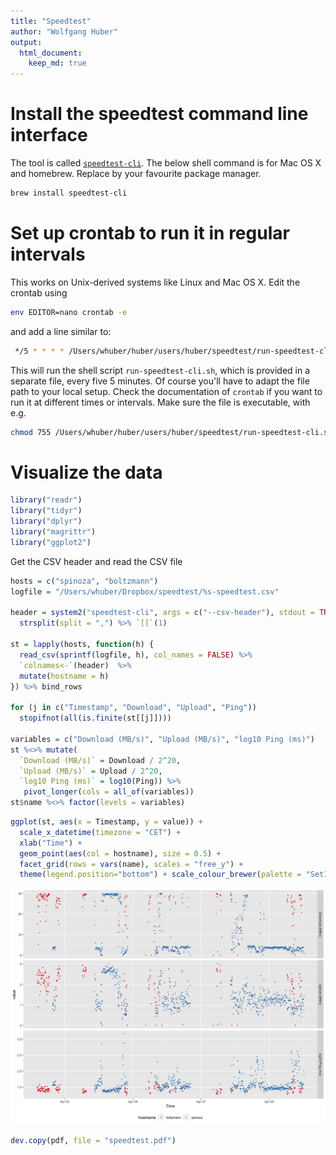 ```yaml
---
title: "Speedtest"
author: "Wolfgang Huber"
output: 
  html_document: 
    keep_md: true
---
```




# Install the speedtest command line interface

The tool is called [`speedtest-cli`](https://github.com/sivel/speedtest-cli). The below shell command is for Mac OS X and homebrew. Replace by your favourite package manager.


```sh
brew install speedtest-cli
```

# Set up crontab to run it in regular intervals

This works on Unix-derived systems like Linux and Mac OS X. Edit the crontab using


```sh
env EDITOR=nano crontab -e
```

and add a line similar to:


```sh
 */5 * * * * /Users/whuber/huber/users/huber/speedtest/run-speedtest-cli.sh
```

This will run the shell script `run-speedtest-cli.sh`, which is provided in a separate file, every five 5 minutes. Of course you'll have to adapt the file path to your local setup. Check the documentation of `crontab` if you want to run it at different times or intervals. Make sure the file is executable, with e.g.


```sh
chmod 755 /Users/whuber/huber/users/huber/speedtest/run-speedtest-cli.sh
```


# Visualize the data


```r
library("readr")
library("tidyr")
library("dplyr")
library("magrittr")
library("ggplot2")
```

Get the CSV header and read the CSV file

```r
hosts = c("spinoza", "boltzmann")
logfile = "/Users/whuber/Dropbox/speedtest/%s-speedtest.csv"
  
header = system2("speedtest-cli", args = c("--csv-header"), stdout = TRUE)  %>%
  strsplit(split = ",") %>% `[[`(1)

st = lapply(hosts, function(h) {
  read_csv(sprintf(logfile, h), col_names = FALSE) %>%
  `colnames<-`(header)  %>% 
  mutate(hostname = h)
}) %>% bind_rows 

for (j in c("Timestamp", "Download", "Upload", "Ping"))
  stopifnot(all(is.finite(st[[j]])))

variables = c("Download (MB/s)", "Upload (MB/s)", "log10 Ping (ms)")
st %<>% mutate(
  `Download (MB/s)` = Download / 2^20,
  `Upload (MB/s)` = Upload / 2^20,
  `log10 Ping (ms)` = log10(Ping)) %>% 
   pivot_longer(cols = all_of(variables))
st$name %<>% factor(levels = variables)
```


```r
ggplot(st, aes(x = Timestamp, y = value)) + 
  scale_x_datetime(timezone = "CET") + 
  xlab("Time") +
  geom_point(aes(col = hostname), size = 0.5) + 
  facet_grid(rows = vars(name), scales = "free_y") +
  theme(legend.position="bottom") + scale_colour_brewer(palette = "Set1")
```

![](speedtest_files/figure-html/speedtestplot-1.png)<!-- -->

```r
dev.copy(pdf, file = "speedtest.pdf")
```
